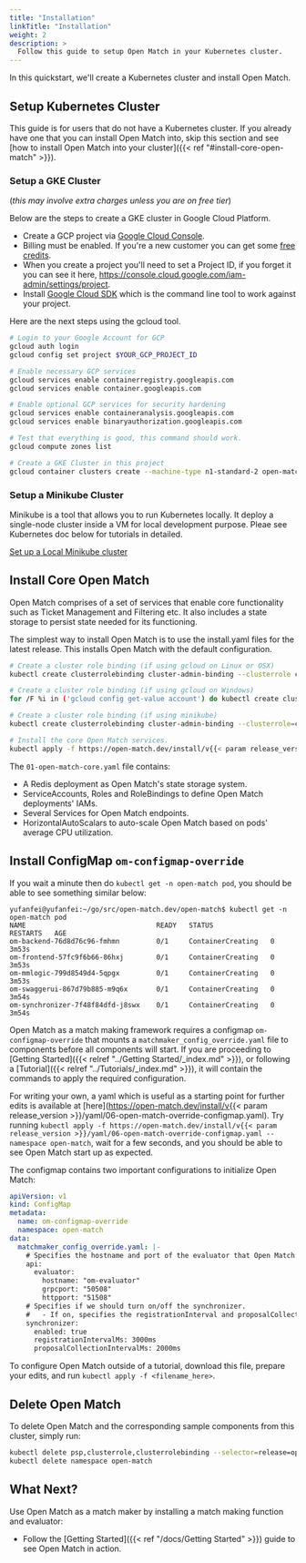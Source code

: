 ```yaml
---
title: "Installation"
linkTitle: "Installation"
weight: 2
description: >
  Follow this guide to setup Open Match in your Kubernetes cluster.
---
```


In this quickstart, we'll create a Kubernetes cluster and install Open Match.

## Setup Kubernetes Cluster

This guide is for users that do not have a Kubernetes cluster. If you already have one that you can install Open Match into, skip this section and see [how to install Open Match into your cluster]({{< ref "#install-core-open-match" >}}).

### Setup a GKE Cluster

(*this may involve extra charges unless you are on free tier*)

Below are the steps to create a GKE cluster in Google Cloud Platform.

* Create a GCP project via [Google Cloud Console](https://console.cloud.google.com/).
* Billing must be enabled. If you're a new customer you can get some [free credits](https://cloud.google.com/free/).
* When you create a project you'll need to set a Project ID, if you forget it you can see it here, https://console.cloud.google.com/iam-admin/settings/project.
* Install [Google Cloud SDK](https://cloud.google.com/sdk/) which is the command line tool to work against your project.

Here are the next steps using the gcloud tool.

```bash
# Login to your Google Account for GCP
gcloud auth login
gcloud config set project $YOUR_GCP_PROJECT_ID

# Enable necessary GCP services
gcloud services enable containerregistry.googleapis.com
gcloud services enable container.googleapis.com

# Enable optional GCP services for security hardening
gcloud services enable containeranalysis.googleapis.com
gcloud services enable binaryauthorization.googleapis.com

# Test that everything is good, this command should work.
gcloud compute zones list

# Create a GKE Cluster in this project
gcloud container clusters create --machine-type n1-standard-2 open-match-dev-cluster --zone us-west1-a --tags open-match
```

### Setup a Minikube Cluster
Minikube is a tool that allows you to run Kubernetes locally. It deploy a single-node cluster inside a VM for local development purpose. Pleae see Kubernetes doc below for tutorials in detailed.

[Set up a Local Minikube cluster](https://kubernetes.io/docs/setup/minikube/)

## Install Core Open Match

Open Match comprises of a set of services that enable core functionality such as Ticket Management and Filtering etc. It also includes a
state storage to persist state needed for its functioning.

The simplest way to install Open Match is to use the install.yaml files for the latest release.
This installs Open Match with the default configuration.

```bash
# Create a cluster role binding (if using gcloud on Linux or OSX)
kubectl create clusterrolebinding cluster-admin-binding --clusterrole cluster-admin --user `gcloud config get-value account`

# Create a cluster role binding (if using gcloud on Windows)
for /F %i in ('gcloud config get-value account') do kubectl create clusterrolebinding cluster-admin-binding --clusterrole cluster-admin --user %i

# Create a cluster role binding (if using minikube)
kubectl create clusterrolebinding cluster-admin-binding --clusterrole=cluster-admin --serviceaccount=kube-system:default

# Install the core Open Match services.
kubectl apply -f https://open-match.dev/install/v{{< param release_version >}}/yaml/01-open-match-core.yaml --namespace open-match
```

The `01-open-match-core.yaml` file contains:

  - A Redis deployment as Open Match's state storage system.
  - ServiceAccounts, Roles and RoleBindings to define Open Match deployments' IAMs. 
  - Several Services for Open Match endpoints. 
  - HorizontalAutoScalars to auto-scale Open Match based on pods' average CPU utilization. 

## Install ConfigMap `om-configmap-override`
If you wait a minute then do `kubectl get -n open-match pod`, you should be able to see something similar below:
```
yufanfei@yufanfei:~/go/src/open-match.dev/open-match$ kubectl get -n open-match pod
NAME                                READY   STATUS              RESTARTS   AGE
om-backend-76d8d76c96-fmhmn         0/1     ContainerCreating   0          3m53s
om-frontend-57fc9f6b66-86hxj        0/1     ContainerCreating   0          3m53s
om-mmlogic-799d8549d4-5qpgx         0/1     ContainerCreating   0          3m53s
om-swaggerui-867d79b885-m9q6x       0/1     ContainerCreating   0          3m54s
om-synchronizer-7f48f84dfd-j8swx    0/1     ContainerCreating   0          3m54s
```

Open Match as a match making framework requires a configmap `om-configmap-override` that mounts a `matchmaker_config_override.yaml` file to components before all components will start. If you are proceeding to [Getting Started]({{< relref "../Getting Started/_index.md" >}}), or following a [Tutorial]({{< relref "../Tutorials/_index.md" >}}), it will contain the commands to apply the required configuration.

For writing your own, a yaml which is useful as a starting point for further edits is available at [here](https://open-match.dev/install/v{{< param release_version >}}/yaml/06-open-match-override-configmap.yaml). Try running `kubectl apply -f https://open-match.dev/install/v{{< param release_version >}}/yaml/06-open-match-override-configmap.yaml --namespace open-match`, wait for a few seconds, and you should be able to see Open Match start up as expected.

The configmap contains two important configurations to initialize Open Match:
```yaml
apiVersion: v1
kind: ConfigMap
metadata:
  name: om-configmap-override
  namespace: open-match
data:
  matchmaker_config_override.yaml: |-
    # Specifies the hostname and port of the evaluator that Open Match should talk to.
    api:
      evaluator:
        hostname: "om-evaluator"
        grpcport: "50508"
        httpport: "51508"
    # Specifies if we should turn on/off the synchronizer.
    #   - If on, specifies the registrationInterval and proposalCollectionInterval in milliseconds.
    synchronizer:
      enabled: true
      registrationIntervalMs: 3000ms
      proposalCollectionIntervalMs: 2000ms
```

To configure Open Match outside of a tutorial, download this file, prepare your edits, and run `kubectl apply -f <filename_here>`.

## Delete Open Match

To delete Open Match and the corresponding sample components from this cluster, simply run:

```bash
kubectl delete psp,clusterrole,clusterrolebinding --selector=release=open-match
kubectl delete namespace open-match
```

## What Next?

Use Open Match as a match maker by installing a match making function and evaluator:

 - Follow the [Getting Started]({{< ref "/docs/Getting Started" >}}) guide to see Open Match in action.